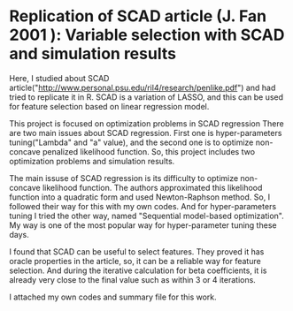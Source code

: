 # Replication of SCAD article (J. Fan 2001 ): Variable selection with SCAD and simulation results

Here, I studied about SCAD article("http://www.personal.psu.edu/ril4/research/penlike.pdf") and had tried to replicate it in R. 
SCAD is a variation of LASSO, and this can be used for feature selection based on linear regression model.

This project is focused on optimization problems in SCAD regression 
There are two main issues about SCAD regression. First one is hyper-parameters tuning("Lambda" and "a" value), 
and the second one is to optimize non-concave penalized likelihood function. So, this project includes two optimization problems and simulation results.

The main issuse of SCAD regression is its difficulty to optimize non-concave likelihood function. 
The authors approximated this likelihood function into a quadratic form and used Newton-Raphson method.
So, I followed their way for this with my own codes. And for hyper-parameters tuning I tried the other way, named "Sequential model-based optimization".
My way is one of the most popular way for hyper-parameter tuning these days.

I found that SCAD can be useful to select features. They proved it has oracle properties in the article, so, it can be a reliable way for feature selection.
And during the iterative calculation for beta coefficients, it is already very close to the final value such as within 3 or 4 iterations.


I attached my own codes and summary file for this work.
